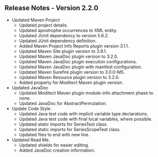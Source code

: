 ## Release Notes - Version 2.2.0

* Updated Maven Project
    * Updated project details.
    * Updated apostrophe occurrences to XML entity.
    * Updated JUnit dependency to version 5.6.2.
    * Updated JUnit dependency definition.
    * Added Maven Project Info Reports plugin version 3.1.1.
    * Updated Maven Site plugin version to 3.9.1.
    * Updated Maven JavaDoc plugin version to 3.2.0.
    * Updated Maven JavaDoc plugin execution configurations.
    * Updated Maven JavaDoc plugin with manifest configuration.
    * Updated Maven Surefire plugin version to 3.0.0-M5.
    * Updated Maven Resource plugin version to 3.2.0.
    * Added property for Moditect Maven plugin version.
* Updated JavaDoc
    * Updated Moditect Maven plugin module-info attachment phase to none.
    * Updated JavaDoc for AbstractPermutation.
* Update Code Style.
    * Updated Java test code with implicit variable type declarations.
    * Updated Java test code with final local variables, where possible.
    * Updated static imports for SeriesTest class.
    * Updated static imports for SeriesScopeTest class.
    * Updated files to end with new line.
* Updated Read Me.
    * Updated shields for easier editing.
    * Added JavaDoc creation information.
